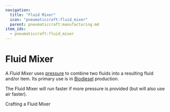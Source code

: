 ```yaml
---
navigation:
  title: "Fluid Mixer"
  icon: "pneumaticcraft:fluid_mixer"
  parent: pneumaticcraft:manufacturing.md
item_ids:
  - pneumaticcraft:fluid_mixer
---
```


# Fluid Mixer

A *Fluid Mixer* uses [pressure](../base_concepts/pressure.md) to combine two fluids into a resulting fluid and/or item. Its primary use is in [Biodiesel](../renewables/biodiesel.md) production.

The Fluid Mixer will run faster if more pressure is provided (but will also use air faster).

Crafting a Fluid Mixer

<Recipe id="pneumaticcraft:fluid_mixer" />


